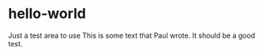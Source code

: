 # hello-world
Just a test area to use
This is some text that Paul wrote.  It should be a good test.

